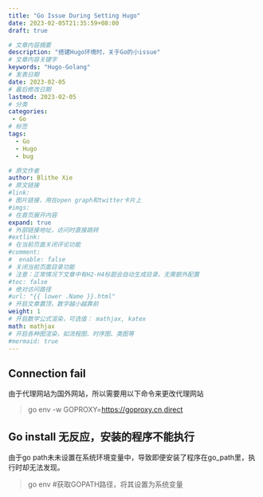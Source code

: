 ```yaml
---
title: "Go Issue During Setting Hugo"
date: 2023-02-05T21:35:59+08:00
draft: true

# 文章内容摘要
description: "搭建Hugo环境时，关于Go的小issue"
# 文章内容关键字
keywords: "Hugo-Golang"
# 发表日期
date: 2023-02-05
# 最后修改日期
lastmod: 2023-02-05
# 分类
categories:
 - Go
# 标签
tags:
  - Go
  - Hugo
  - bug

# 原文作者
author: Blithe Xie
# 原文链接
#link:
# 图片链接，用在open graph和twitter卡片上
#imgs:
# 在首页展开内容
expand: true
# 外部链接地址，访问时直接跳转
#extlink:
# 在当前页面关闭评论功能
#comment:
#  enable: false
# 关闭当前页面目录功能
# 注意：正常情况下文章中有H2-H4标题会自动生成目录，无需额外配置
#toc: false
# 绝对访问路径
#url: "{{ lower .Name }}.html"
# 开启文章置顶，数字越小越靠前
weight: 1
# 开启数学公式渲染，可选值： mathjax, katex
math: mathjax
# 开启各种图渲染，如流程图、时序图、类图等
#mermaid: true
---
```


## Connection fail

由于代理网站为国外网站，所以需要用以下命令来更改代理网站
> go env -w GOPROXY=https://goproxy.cn,direct

## Go install 无反应，安装的程序不能执行
由于go path未未设置在系统环境变量中，导致即便安装了程序在go_path里，执行时却无法发现。
> go env #获取GOPATH路径，将其设置为系统变量
